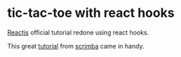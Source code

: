 # tic-tac-toe with react hooks

[Reactjs](https://reactjs.org/tutorial/tutorial.html) official tutorial redone using react hooks.

This great [tutorial](https://scrimba.com/learn/reactgame) from [scrimba](https://scrimba.com) came in handy.
